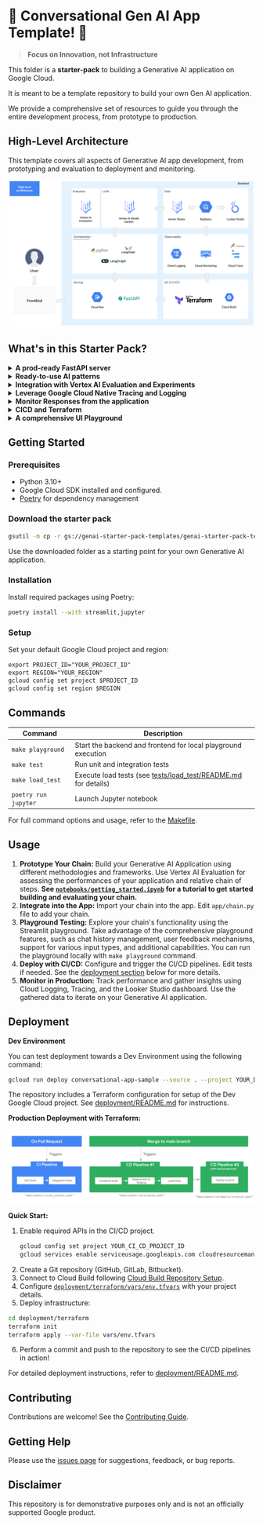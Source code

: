 # 🚀 Conversational Gen AI App Template! 🚀

> **Focus on Innovation, not Infrastructure**

This folder is a **starter-pack** to building a Generative AI application on Google Cloud.

It is meant to be a template repository to build your own Gen AI application.

We provide a comprehensive set of resources to guide you through the entire development process, from prototype to production.

## High-Level Architecture

This template covers all aspects of Generative AI app development, from prototyping and evaluation to deployment and monitoring.

![High Level Architecture](images/high_level_architecture.png "Architecture")

## What's in this Starter Pack?

<details>
<summary><b>A prod-ready FastAPI server</b></summary>

| Description                                                                                                                                                                                       | Visualization                            |
| ------------------------------------------------------------------------------------------------------------------------------------------------------------------------------------------------- | ---------------------------------------- |
| The template includes a production-ready FastAPI server with real-time chat interface, event streaming, auto-generated docs. Designed for scalability and easy integration with monitoring tools. | ![FastAPI docs](images/fastapi_docs.png) |
| ![FastAPI docs](images/code.png)                                                                                                                                                                  |

</details>

<details>
<summary><b>Ready-to-use AI patterns</b></summary>

| Description                                                                                                                                                                                                                                                                                                                                             | Visualization                                        |
| ------------------------------------------------------------------------------------------------------------------------------------------------------------------------------------------------------------------------------------------------------------------------------------------------------------------------------------------------------- | ---------------------------------------------------- |
| Start with a variety of common patterns: this repository offers examples including a basic conversational chain, a production-ready RAG (Retrieval-Augmented Generation) chain developed with python, and a LangGraph agent implementation. Use them in the application by changing one line of code. See the [Readme](app/README.md) for more details. | ![patterns available](images/patterns_available.png) |

</details>

<details>
<summary><b>Integration with Vertex AI Evaluation and Experiments</b></summary>

| Description                                                                                                                              | Visualization                                            |
| ---------------------------------------------------------------------------------------------------------------------------------------- | -------------------------------------------------------- |
| The repository showcases how to evaluate Generative AI applications using tools like Vertex AI rapid eval SDK and Vertex AI Experiments. | ![Vertex AI Rapid Eval](images/vertex_ai_rapid_eval.png) |

</details>

<details>
<summary><b>Leverage Google Cloud Native Tracing and Logging</b></summary>

| Description                                                                                                         | Visualization                                  |
| ------------------------------------------------------------------------------------------------------------------- | ---------------------------------------------- |
| Seamlessly integrate with OpenTelemetry, Cloud Trace, Cloud Logging and BigQuery for comprehensive data collection. | ![Tracing Preview](images/tracing_preview.png) |

</details>

<details>

<summary><b>Monitor Responses from the application</b></summary>

| Description                                                                                                                                                                                                                                        | Visualization                         |
| -------------------------------------------------------------------------------------------------------------------------------------------------------------------------------------------------------------------------------------------------- | ------------------------------------- |
| Monitor your Generative AI Application's performance. We provide a Looker Studio [dashboard](https://lookerstudio.google.com/u/0/reporting/fa742264-4b4b-4c56-81e6-a667dd0f853f) to monitor application conversation statistics and user feedback. | ![Dashboard1](images/dashboard_1.png) |
| We can also drill down to individual conversations and view the messages exchanged                                                                                                                                                                 | ![Dashboard2](images/dashboard_2.png) |

</details>

<details>
<summary><b>CICD and Terraform </b></summary>

| Description                                                                                                                                                                                                                                                                       | Visualization            |
| --------------------------------------------------------------------------------------------------------------------------------------------------------------------------------------------------------------------------------------------------------------------------------- | ------------------------ |
| Streamline your deployments with Cloud Build. Enhance reliability through automated testing. The starter pack includes implementation of unit, integration and load tests and a set of terraform resources for you to setup your own Google Cloud project in a matter of minutes. | ![cicd](images/cicd.png) |

</details>

<details>
<summary><b>A comprehensive UI Playground</b></summary>

| Description                                                                                                                                                 | Visualization                                |
| ----------------------------------------------------------------------------------------------------------------------------------------------------------- | -------------------------------------------- |
| Experiment with your Generative AI Application in a feature-rich playground, including chat curation, user feedback collection, multimodal input, and more! | ![Streamlit View](images/streamlit_view.png) |

</details>

## Getting Started

### Prerequisites

- Python 3.10+
- Google Cloud SDK installed and configured.
- [Poetry](https://python-poetry.org/docs/#installation) for dependency management

### Download the starter pack

```bash
gsutil -m cp -r gs://genai-starter-pack-templates/genai-starter-pack-template .
```

Use the downloaded folder as a starting point for your own Generative AI application.

### Installation

Install required packages using Poetry:

```bash
poetry install --with streamlit,jupyter
```

### Setup

Set your default Google Cloud project and region:

```commandline
export PROJECT_ID="YOUR_PROJECT_ID"
export REGION="YOUR_REGION"
gcloud config set project $PROJECT_ID
gcloud config set region $REGION
```

## Commands

| Command              | Description                                                                                 |
| -------------------- | ------------------------------------------------------------------------------------------- |
| `make playground`    | Start the backend and frontend for local playground execution                               |
| `make test`          | Run unit and integration tests                                                              |
| `make load_test`     | Execute load tests (see [tests/load_test/README.md](tests/load_test/README.md) for details) |
| `poetry run jupyter` | Launch Jupyter notebook                                                                     |

For full command options and usage, refer to the [Makefile](Makefile).

## Usage

1. **Prototype Your Chain:** Build your Generative AI Application using different methodologies and frameworks. Use Vertex AI Evaluation for assessing the performances of your application and relative chain of steps. **See [`notebooks/getting_started.ipynb`](notebooks/getting_started.ipynb) for a tutorial to get started building and evaluating your chain.**
2. **Integrate into the App:** Import your chain into the app. Edit `app/chain.py` file to add your chain.
3. **Playground Testing:** Explore your chain's functionality using the Streamlit playground. Take advantage of the comprehensive playground features, such as chat history management, user feedback mechanisms, support for various input types, and additional capabilities. You can run the playground locally with `make playground` command.
4. **Deploy with CI/CD:** Configure and trigger the CI/CD pipelines. Edit tests if needed. See the [deployment section](#deployment) below for more details.
5. **Monitor in Production:** Track performance and gather insights using Cloud Logging, Tracing, and the Looker Studio dashboard. Use the gathered data to iterate on your Generative AI application.

## Deployment

**Dev Environment**

You can test deployment towards a Dev Environment using the following command:

```bash
gcloud run deploy conversational-app-sample --source . --project YOUR_DEV_PROJECT_ID
```

The repository includes a Terraform configuration for setup of the Dev Google Cloud project.
See [deployment/README.md](deployment/README.md) for instructions.

**Production Deployment with Terraform:**

![Deployment Workflow](images/deployment_workflow.png)

**Quick Start:**

1. Enable required APIs in the CI/CD project.
   ```bash
   gcloud config set project YOUR_CI_CD_PROJECT_ID
   gcloud services enable serviceusage.googleapis.com cloudresourcemanager.googleapis.com cloudbuild.googleapis.com secretmanager.googleapis.com
   ```
2. Create a Git repository (GitHub, GitLab, Bitbucket).
3. Connect to Cloud Build following [Cloud Build Repository Setup](https://cloud.google.com/build/docs/repositories#whats_next).
4. Configure [`deployment/terraform/vars/env.tfvars`](deployment/terraform/vars/env.tfvars) with your project details.
5. Deploy infrastructure:

```bash
cd deployment/terraform
terraform init
terraform apply --var-file vars/env.tfvars
```

6. Perform a commit and push to the repository to see the CI/CD pipelines in action!

For detailed deployment instructions, refer to [deployment/README.md](deployment/README.md).

## Contributing

Contributions are welcome! See the [Contributing Guide](CONTRIBUTING.md).

## Getting Help

Please use the [issues page](https://github.com/your-repo/genai-starter-pack/issues) for suggestions, feedback, or bug reports.

## Disclaimer

This repository is for demonstrative purposes only and is not an officially supported Google product.
